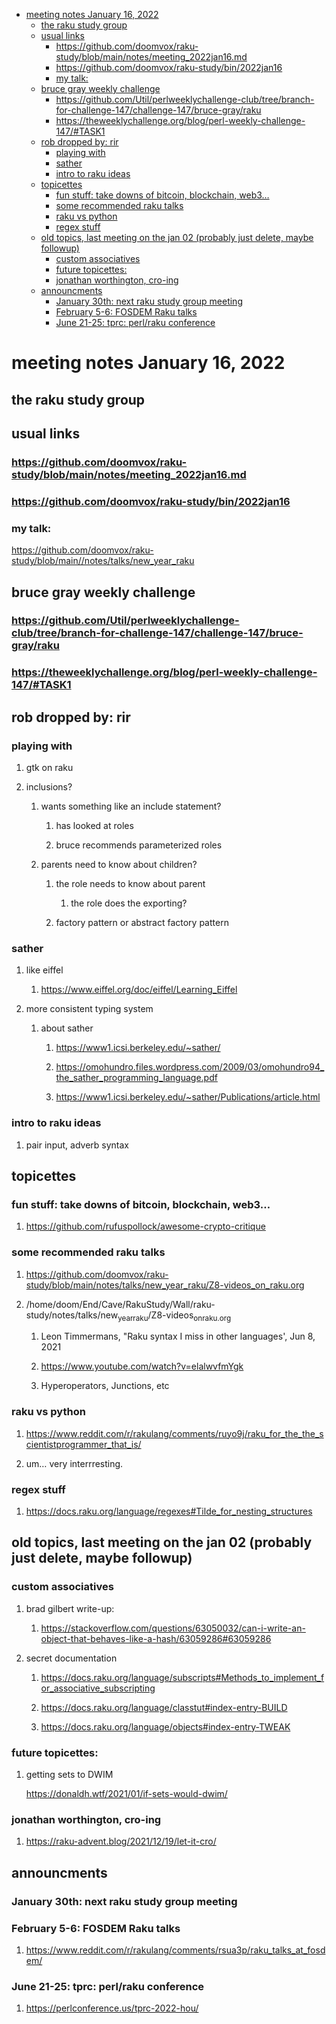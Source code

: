 - [meeting notes January 16, 2022](#org82c08ca)
  - [the raku study group](#orga3f98dd)
  - [usual links](#orgb4e6112)
    - [<https://github.com/doomvox/raku-study/blob/main/notes/meeting_2022jan16.md>](#orga301fa9)
    - [<https://github.com/doomvox/raku-study/bin/2022jan16>](#orge13a5dd)
    - [my talk:](#org0c01dd0)
  - [bruce gray weekly challenge](#org7ccc8c3)
    - [<https://github.com/Util/perlweeklychallenge-club/tree/branch-for-challenge-147/challenge-147/bruce-gray/raku>](#org79e334b)
    - [<https://theweeklychallenge.org/blog/perl-weekly-challenge-147/#TASK1>](#orgd2824e6)
  - [rob dropped by: rir](#orgc29ad94)
    - [playing with](#orgcb25b93)
    - [sather](#org66f0a2b)
    - [intro to raku ideas](#org6421904)
  - [topicettes](#orgbdf136e)
    - [fun stuff: take downs of bitcoin, blockchain, web3&#x2026;](#org530d152)
    - [some recommended raku talks](#org3b247b9)
    - [raku vs python](#org4bfa0c7)
    - [regex stuff](#orgfd8b1d4)
  - [old topics, last meeting on the jan 02 (probably just delete, maybe followup)](#org9f4d69e)
    - [custom associatives](#orgba1f84a)
    - [future topicettes:](#org289e8c8)
    - [jonathan worthington, cro-ing](#org32a10f9)
  - [announcments](#orgbfb8204)
    - [January 30th: next raku study group meeting](#org55b7370)
    - [February 5-6: FOSDEM Raku talks](#org51adad5)
    - [June 21-25: tprc: perl/raku conference](#orgf248a3a)


<a id="org82c08ca"></a>

# meeting notes January 16, 2022


<a id="orga3f98dd"></a>

## the raku study group


<a id="orgb4e6112"></a>

## usual links


<a id="orga301fa9"></a>

### <https://github.com/doomvox/raku-study/blob/main/notes/meeting_2022jan16.md>


<a id="orge13a5dd"></a>

### <https://github.com/doomvox/raku-study/bin/2022jan16>


<a id="org0c01dd0"></a>

### my talk:

<https://github.com/doomvox/raku-study/blob/main//notes/talks/new_year_raku>


<a id="org7ccc8c3"></a>

## bruce gray weekly challenge


<a id="org79e334b"></a>

### <https://github.com/Util/perlweeklychallenge-club/tree/branch-for-challenge-147/challenge-147/bruce-gray/raku>


<a id="orgd2824e6"></a>

### <https://theweeklychallenge.org/blog/perl-weekly-challenge-147/#TASK1>


<a id="orgc29ad94"></a>

## rob dropped by: rir


<a id="orgcb25b93"></a>

### playing with

1.  gtk on raku

2.  inclusions?

    1.  wants something like an include statement?
    
        1.  has looked at roles
        
        2.  bruce recommends parameterized roles
    
    2.  parents need to know about children?
    
        1.  the role needs to know about parent
        
            1.  the role does the exporting?
        
        2.  factory pattern or abstract factory pattern


<a id="org66f0a2b"></a>

### sather

1.  like eiffel

    1.  <https://www.eiffel.org/doc/eiffel/Learning_Eiffel>

2.  more consistent typing system

    1.  about sather
    
        1.  <https://www1.icsi.berkeley.edu/~sather/>
        
        2.  <https://omohundro.files.wordpress.com/2009/03/omohundro94_the_sather_programming_language.pdf>
        
        3.  <https://www1.icsi.berkeley.edu/~sather/Publications/article.html>


<a id="org6421904"></a>

### intro to raku ideas

1.  pair input, adverb syntax


<a id="orgbdf136e"></a>

## topicettes


<a id="org530d152"></a>

### fun stuff: take downs of bitcoin, blockchain, web3&#x2026;

1.  <https://github.com/rufuspollock/awesome-crypto-critique>


<a id="org3b247b9"></a>

### some recommended raku talks

1.  <https://github.com/doomvox/raku-study/blob/main/notes/talks/new_year_raku/Z8-videos_on_raku.org>

2.  /home/doom/End/Cave/RakuStudy/Wall/raku-study/notes/talks/new<sub>year</sub><sub>raku</sub>/Z8-videos<sub>on</sub><sub>raku.org</sub>

    1.  Leon Timmermans, "Raku syntax I miss in other languages', Jun 8, 2021
    
    2.  <https://www.youtube.com/watch?v=elalwvfmYgk>
    
    3.  Hyperoperators, Junctions, etc


<a id="org4bfa0c7"></a>

### raku vs python

1.  <https://www.reddit.com/r/rakulang/comments/ruyo9j/raku_for_the_the_scientistprogrammer_that_is/>

2.  um&#x2026; very interrresting.


<a id="orgfd8b1d4"></a>

### regex stuff

1.  <https://docs.raku.org/language/regexes#Tilde_for_nesting_structures>


<a id="org9f4d69e"></a>

## old topics, last meeting on the jan 02 (probably just delete, maybe followup)


<a id="orgba1f84a"></a>

### custom associatives

1.  brad gilbert write-up:

    1.  <https://stackoverflow.com/questions/63050032/can-i-write-an-object-that-behaves-like-a-hash/63059286#63059286>

2.  secret documentation

    1.  <https://docs.raku.org/language/subscripts#Methods_to_implement_for_associative_subscripting>
    
    2.  <https://docs.raku.org/language/classtut#index-entry-BUILD>
    
    3.  <https://docs.raku.org/language/objects#index-entry-TWEAK>


<a id="org289e8c8"></a>

### future topicettes:

1.  getting sets to DWIM

    <https://donaldh.wtf/2021/01/if-sets-would-dwim/>


<a id="org32a10f9"></a>

### jonathan worthington, cro-ing

1.  <https://raku-advent.blog/2021/12/19/let-it-cro/>


<a id="orgbfb8204"></a>

## announcments


<a id="org55b7370"></a>

### January 30th: next raku study group meeting


<a id="org51adad5"></a>

### February 5-6: FOSDEM Raku talks

1.  <https://www.reddit.com/r/rakulang/comments/rsua3p/raku_talks_at_fosdem/>


<a id="orgf248a3a"></a>

### June 21-25: tprc: perl/raku conference

1.  <https://perlconference.us/tprc-2022-hou/>

